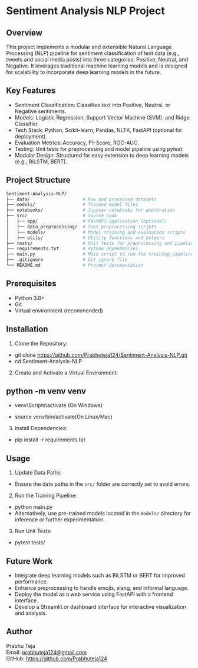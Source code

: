 # Sentiment Analysis NLP Project

## Overview

This project implements a modular and extensible Natural Language Processing (NLP) pipeline for sentiment classification of text data (e.g., tweets and social media posts) into three categories: Positive, Neutral, and Negative. It leverages traditional machine learning models and is designed for scalability to incorporate deep learning models in the future.

## Key Features

- Sentiment Classification: Classifies text into Positive, Neutral, or Negative sentiments.
- Models: Logistic Regression, Support Vector Machine (SVM), and Ridge Classifier.
- Tech Stack: Python, Scikit-learn, Pandas, NLTK, FastAPI (optional for deployment).
- Evaluation Metrics: Accuracy, F1-Score, ROC-AUC.
- Testing: Unit tests for preprocessing and model pipeline using pytest.
- Modular Design: Structured for easy extension to deep learning models (e.g., BiLSTM, BERT).

## Project Structure

```bash
Sentiment-Analysis-NLP/
├── data/                    # Raw and processed datasets
├── models/                  # Trained model files
├── notebooks/               # Jupyter notebooks for exploration
├── src/                     # Source code
│   ├── app/                 # FastAPI application (optional)
│   ├── data_preprocessing/  # Text preprocessing scripts
│   ├── models/              # Model training and evaluation scripts
│   ├── utils/               # Utility functions and helpers
├── tests/                   # Unit tests for preprocessing and pipeline
├── requirements.txt         # Python dependencies
├── main.py                  # Main script to run the training pipeline
├── .gitignore               # Git ignore file
└── README.md                # Project documentation
```

## Prerequisites

- Python 3.8+
- Git
- Virtual environment (recommended)

## Installation

1. Clone the Repository:

- git clone https://github.com/Prabhuteja124/Sentiment-Analysis-NLP.git
- cd Sentiment-Analysis-NLP

2. Create and Activate a Virtual Environment:

## python -m venv venv

- venv\Scripts\activate (On Windows)

- source venv/bin/activate(On Linux/Mac)

3. Install Dependencies:
   
- pip install -r requirements.txt

## Usage

1. Update Data Paths:

- Ensure the data paths in the `src/` folder are correctly set to avoid errors.

2. Run the Training Pipeline:

- python main.py
- Alternatively, use pre-trained models located in the `models/` directory for inference or further            experimentation.

3. Run Unit Tests:

- pytest tests/

## Future Work

- Integrate deep learning models such as BiLSTM or BERT for improved performance.
- Enhance preprocessing to handle emojis, slang, and informal language.
- Deploy the model as a web service using FastAPI with a frontend interface.
- Develop a Streamlit or dashboard interface for interactive visualization and analysis.

## Author

Prabhu Teja  
Email: prabhuteja124@gmail.com  
GitHub: https://github.com/Prabhuteja124

